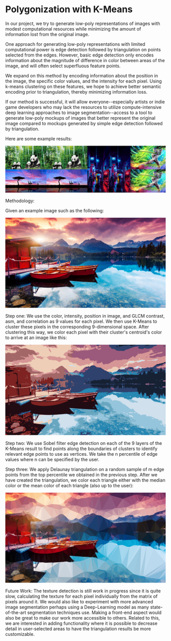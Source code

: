 # Polygonization with K-Means
In our project, we try to generate low-poly representations of images with modest computational resources while minimizing the amount of information lost from the original image.

One approach for generating low-poly representations with limited computational power is edge detection followed by triangulation on points selected from the edges. However, basic edge detection only encodes information about the magnitude of difference in color between areas of the image, and will often select superfluous feature points.

We expand on this method by encoding information about the position in the image, the specific color values, and the intensity for each pixel. Using k-means clustering on these features, we hope to achieve better semantic encoding prior to triangulation, thereby minimizing information loss. 

If our method is successful, it will allow everyone--especially artists or indie game developers who may lack the resources to utilize compute-intensive deep learning approaches to image segmentation--access to a tool to generate low-poly mockups of images that better represent the original image compared to mockups generated by simple edge detection followed by triangulation.

Here are some example results:

![Figure 0](results/examples.jpg)

Methodology:

Given an example image such as the following:

![Figure 1](data/boats.jpg)

Step one: We use the color, intensity, position in image, and GLCM contrast, asm, and correlation as 9 values for each pixel. We then use K-Means to cluster these pixels in the corresponding 9-dimensional space. After clustering this way, we color each pixel with their cluster's centroid's color to arrive at an image like this:


![Figure 2](results/boats_kmeans.jpg)

Step two: We use Sobel filter edge detection on each of the 9 layers of the K-Means result to find points along the boundaries of clusters to identify relevant edge points to use as vertices. We take the n percentile of edge values where n can be specified by the user. 

Step three: We apply Delaunay triangulation on a random sample of m edge points from the top percentile we obtained in the previous step. After we have created the triangulation, we color each triangle either with the median color or the mean color of each triangle (also up to the user):

![Figure 3](results/boats_3k.jpg)

Future Work: The texture detection is still work in progress since it is quite slow, calculating the texture for each pixel individually from the matrix of pixels around it. We would also like to experiment with more advanced image segmentation perhaps using a Deep-Learning model as many state-of-the-art segmentation techniques use. Making a front-end aspect would also be great to make our work more accessible to others. Related to this, we are interested in adding functionality where it is possible to decrease detail in user-selected areas to have the triangulation results be more customizable.

